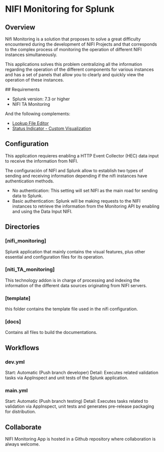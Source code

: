 # NIFI Monitoring for Splunk

## Overview

Nifi Monitoring is a solution that proposes to solve a great difficulty encountered
during the development of NIFI Projects and that corresponds to the complex process of monitoring the operation of different NIFI instances simultaneously.

This applications solves this problem centralizing all the information regarding the operation of the different components for various instances and has a set of panels that allow you to clearly and quickly view the operation of these instances.

## Requirements

- Splunk version: 7.3 or higher
- NIFI TA Monitoring

And the following complements:

- [Lookup File Editor](https://splunkbase.splunk.com/app/1724/)
- [Status Indicator - Custom Visualization](https://splunkbase.splunk.com/app/3119/)

## Configuration

This application requieres enabling a HTTP Event Collector (HEC) data input to receive the information from NIFI.

The configuración of NIFI and Splunk allow to establish two types of sending and receiving information depending if the nifi instances have authentication methods.

- No authentication: This setting will set NIFI as the main road for sending data to Splunk.
- Basic authentication: Splunk will be making requests to the NIFI instances to retrieve the information from the Monitoring API by enabling and using the Data Input NIFI.

## Directories

### [nifi_monitoring]
Splunk application that mainly contains the visual features, plus other essential and configuration files for its operation.

### [niti_TA_monitoring]
This technology addon is in charge of processing and indexing the information of the different data sources originating from NIFI servers.

### [template]
this folder contains the template file used in the nifi configuration.

### [docs]
Contains all files to build the documentations.

## Workflows

### dev.yml
Start: Automatic (Push branch developer) Detail: Executes related validation tasks via AppInspect and unit tests of the Splunk application.

### main.yml
Start: Automatic (Push branch testing) Detail: Executes tasks related to validation via AppInspect, unit tests and generates pre-release packaging for distribution.

## Collaborate
NIFI Monitoring App is hosted in a Github repository where collaboration is always welcome.